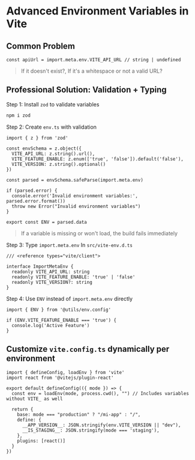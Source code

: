 # Advanced Environment Variables in Vite

## Common Problem
```TS
const apiUrl = import.meta.env.VITE_API_URL // string | undefined
```

> If it doesn't exist?, If it's a whitespace or not a valid URL?

## Professional Solution: Validation + Typing

Step 1: Install `zod` to validate variables
```BASH
npm i zod
```

Step 2: Create `env.ts` with validation
```TS
import { z } from 'zod'

const envSchema = z.object({
  VITE_API_URL: z.string().url(),
  VITE_FEATURE_ENABLE: z.enum(['true', 'false']).default('false'),
  VITE_VERSION: z.string().optional()
})

const parsed = envSchema.safeParse(import.meta.env)

if (parsed.error) {
  console.error('Invalid environment variables:', parsed.error.format())
  throw new Error("Invalid environment variables")
}

export const ENV = parsed.data
```

> If a variable is missing or won't load, the build fails immediately

Step 3: Type `import.meta.env`
In `src/vite-env.d.ts`

```TS
/// <reference types="vite/client">

interface ImportMetaEnv {
  readonly VITE_API_URL: string
  readonly VITE_FEATURE_ENABLE: 'true' | 'false'
  readonly VITE_VERSION?: string
}
```

Step 4: Use `ENV` instead of `import.meta.env` directly
```TS
import { ENV } from '@utils/env.config'

if (ENV.VITE_FEATURE_ENABLE === 'true') {
  console.log('Active Feature')
}
```

## Customize `vite.config.ts` dynamically per environment
```TS
import { defineConfig, loadEnv } from 'vite'
import react from '@vitejs/plugin-react'

export default defineConfig(({ mode }) => {
  const env = loadEnv(mode, process.cwd(), "") // Includes variables without VITE_ as well

  return {
    base: mode === "production" ? "/mi-app" : "/",
    define: {
      __APP_VERSION__: JSON.stringify(env.VITE_VERSION || "dev"),
      __IS_STAGING__: JSON.stringify(mode === 'staging'),
    },
    plugins: [react()]
  }
})
```